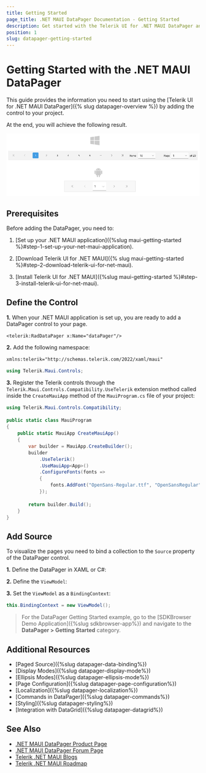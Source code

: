 ```yaml
---
title: Getting Started
page_title: .NET MAUI DataPager Documentation - Getting Started
description: Get started with the Telerik UI for .NET MAUI DataPager and add the control to your .NET MAUI project.
position: 1
slug: datapager-getting-started
---
```


# Getting Started with the .NET MAUI DataPager

This guide provides the information you need to start using the [Telerik UI for .NET MAUI DataPager]({% slug datapager-overview %}) by adding the control to your project.

At the end, you will achieve the following result.

![DataPager Getting Started](images/datapager-getting-started.png)

## Prerequisites

Before adding the DataPager, you need to:

1. [Set up your .NET MAUI application]({%slug maui-getting-started %}#step-1-set-up-your-net-maui-application).

1. [Download Telerik UI for .NET MAUI]({% slug maui-getting-started %}#step-2-download-telerik-ui-for-net-maui).

1. [Install Telerik UI for .NET MAUI]({%slug maui-getting-started %}#step-3-install-telerik-ui-for-net-maui).

## Define the Control

**1.** When your .NET MAUI application is set up, you are ready to add a DataPager control to your page.

```XAML
<telerik:RadDataPager x:Name="dataPager"/>
```
<snippet id='datapager-gettingstarted-csharp' />

**2.** Add the following namespace:

```XAML
xmlns:telerik="http://schemas.telerik.com/2022/xaml/maui"
```
```C#
using Telerik.Maui.Controls;
```

**3.** Register the Telerik controls through the `Telerik.Maui.Controls.Compatibility.UseTelerik` extension method called inside the `CreateMauiApp` method of the `MauiProgram.cs` file of your project:

```C#
using Telerik.Maui.Controls.Compatibility;

public static class MauiProgram
{
	public static MauiApp CreateMauiApp()
	{
		var builder = MauiApp.CreateBuilder();
		builder
			.UseTelerik()
			.UseMauiApp<App>()
			.ConfigureFonts(fonts =>
			{
				fonts.AddFont("OpenSans-Regular.ttf", "OpenSansRegular");
			});

		return builder.Build();
	}
}
```

## Add Source

To visualize the pages you need to bind a collection to the `Source` property of the DataPager control.

**1.** Define the DataPager in XAML or C#:

<snippet id='datapager-getting-started-xaml' />
<snippet id='datapager-gettingstarted-csharp' />

**2.** Define the `ViewModel`:

<snippet id='datapager-features-viewmodel' />

**3.** Set the `ViewModel` as a `BindingContext`:

```C#
this.BindingContext = new ViewModel();
```

> For the DataPager Getting Started example, go to the [SDKBrowser Demo Application]({%slug sdkbrowser-app%}) and navigate to the **DataPager > Getting Started** category.

## Additional Resources

- [Paged Source]({%slug datapager-data-binding%})
- [Display Modes]({%slug datapager-display-mode%})
- [Ellipsis Modes]({%slug datapager-ellipsis-mode%})
- [Page Configuration]({%slug datapager-page-configuration%})
- [Localization]({%slug datapager-localization%})
- [Commands in DataPager]({%slug datapager-commands%})
- [Styling]({%slug datapager-styling%})
- [Integration with DataGrid]({%slug datapager-datagrid%})

## See Also

- [.NET MAUI DataPager Product Page](https://www.telerik.com/maui-ui/datapager)
- [.NET MAUI DataPager Forum Page](https://www.telerik.com/forums/maui?tagId=1801)
- [Telerik .NET MAUI Blogs](https://www.telerik.com/blogs/mobile-net-maui)
- [Telerik .NET MAUI Roadmap](https://www.telerik.com/support/whats-new/maui-ui/roadmap)
